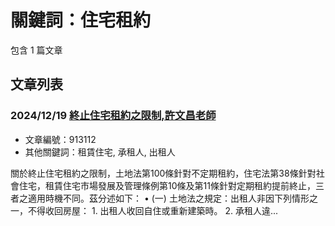 # 關鍵詞：住宅租約

包含 1 篇文章

## 文章列表

### 2024/12/19 [終止住宅租約之限制,許文昌老師](../../articles/913112_%E7%B5%82%E6%AD%A2%E4%BD%8F%E5%AE%85%E7%A7%9F%E7%B4%84%E4%B9%8B%E9%99%90%E5%88%B6%2C%E8%A8%B1%E6%96%87%E6%98%8C%E8%80%81%E5%B8%AB.md)
- 文章編號：913112
- 其他關鍵詞：租賃住宅, 承租人, 出租人

關於終止住宅租約之限制，土地法第100條針對不定期租約，住宅法第38條針對社會住宅，租賃住宅市場發展及管理條例第10條及第11條針對定期租約提前終止，三者之適用時機不同。茲分述如下： • (一) 土地法之規定：出租人非因下列情形之一，不得收回房屋： 1. 出租人收回自住或重新建築時。 2. 承租人違...
